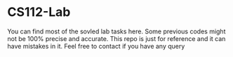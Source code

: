 # CS112-Lab
You can find most of the sovled lab tasks here. Some previous codes might not be 100% precise and accurate. This repo is just for reference and it can have mistakes in it.
Feel free to contact if you have any query
